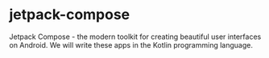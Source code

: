 # jetpack-compose
Jetpack Compose - the modern toolkit for creating beautiful user interfaces on Android. We will write these apps in the Kotlin programming language.
